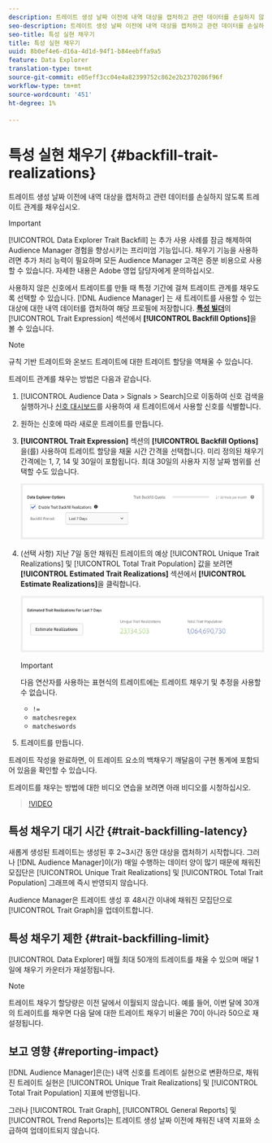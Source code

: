 ```yaml
---
description: 트레이트 생성 날짜 이전에 내역 대상을 캡처하고 관련 데이터를 손실하지 않도록 트레이트 관계를 채우십시오.
seo-description: 트레이트 생성 날짜 이전에 내역 대상을 캡처하고 관련 데이터를 손실하지 않도록 트레이트 관계를 채우십시오.
seo-title: 특성 실현 채우기
title: 특성 실현 채우기
uuid: 8b0ef4e6-d16a-4d1d-94f1-b84eebffa9a5
feature: Data Explorer
translation-type: tm+mt
source-git-commit: e05eff3cc04e4a82399752c862e2b2370286f96f
workflow-type: tm+mt
source-wordcount: '451'
ht-degree: 1%

---
```



# 특성 실현 채우기 {#backfill-trait-realizations}

트레이트 생성 날짜 이전에 내역 대상을 캡처하고 관련 데이터를 손실하지 않도록 트레이트 관계를 채우십시오.

>[!IMPORTANT]
>
>[!UICONTROL Data Explorer Trait Backfill] 는 추가 사용 사례를 잠금 해제하여 Audience Manager 경험을 향상시키는 프리미엄 기능입니다. 채우기 기능을 사용하려면 추가 처리 능력이 필요하며 모든 Audience Manager 고객은 증분 비용으로 사용할 수 있습니다. 자세한 내용은 Adobe 영업 담당자에게 문의하십시오.

사용하지 않은 신호에서 트레이트를 만들 때 특정 기간에 걸쳐 트레이트 관계를 채우도록 선택할 수 있습니다. [!DNL Audience Manager] 는 새 트레이트를 사용할 수 있는 대상에 대한 내역 데이터를 캡처하여 해당 프로필에 저장합니다. **[특성 빌더](../../features/traits/about-trait-builder.md)**&#x200B;의 [!UICONTROL Trait Expression] 섹션에서 **[!UICONTROL Backfill Options]**&#x200B;을 볼 수 있습니다.

>[!NOTE]
>
>규칙 기반 트레이트와 온보드 트레이트에 대한 트레이트 할당을 역채울 수 있습니다.

트레이트 관계를 채우는 방법은 다음과 같습니다.

1. [!UICONTROL Audience Data > Signals > Search]으로 이동하여 신호 검색을 실행하거나 [신호 대시보드](../../features/data-explorer/data-explorer-signals-dashboard.md)를 사용하여 새 트레이트에서 사용할 신호를 식별합니다.
1. 원하는 신호에 따라 새로운 트레이트를 만듭니다.
1. **[!UICONTROL Trait Expression]** 섹션의 **[!UICONTROL Backfill Options]**&#x200B;을(를) 사용하여 트레이트 할당을 채울 시간 간격을 선택합니다. 미리 정의된 채우기 간격에는 1, 7, 14 및 30일이 포함됩니다. 최대 30일의 사용자 지정 날짜 범위를 선택할 수도 있습니다.

   ![특징](assets/signals-trait-backfill.png)

1. (선택 사항) 지난 7일 동안 채워진 트레이트의 예상 [!UICONTROL Unique Trait Realizations] 및 [!UICONTROL Total Trait Population] 값을 보려면 **[!UICONTROL Estimated Trait Realizations]** 섹션에서 **[!UICONTROL Estimate Realizations]**&#x200B;을 클릭합니다.

   ![예상 특성](assets/estimate-trait-realizations.png)

   >[!IMPORTANT]
   >
   >다음 연산자를 사용하는 표현식의 트레이트에는 트레이트 채우기 및 추정을 사용할 수 없습니다.
   >    * `!=`
   >    * `matchesregex`
   >    * `matcheswords`

1. 트레이트를 만듭니다.

트레이트 작성을 완료하면, 이 트레이트 요소의 백채우기 깨달음이 구현 통계에 포함되어 있음을 확인할 수 있습니다.

트레이트를 채우는 방법에 대한 비디오 연습을 보려면 아래 비디오를 시청하십시오.

>[!VIDEO](https://video.tv.adobe.com/v/25169/)

## 특성 채우기 대기 시간 {#trait-backfilling-latency}

새롭게 생성된 트레이트는 생성된 후 2~3시간 동안 대상을 캡처하기 시작합니다. 그러나 [!DNL Audience Manager]이(가) 매일 수행하는 데이터 양이 많기 때문에 채워진 모집단은 [!UICONTROL Unique Trait Realizations] 및 [!UICONTROL Total Trait Population] 그래프에 즉시 반영되지 않습니다.

Audience Manager은 트레이트 생성 후 48시간 이내에 채워진 모집단으로 [!UICONTROL Trait Graph]을 업데이트합니다.

## 특성 채우기 제한 {#trait-backfilling-limit}

[!UICONTROL Data Explorer] 매월 최대 50개의 트레이트를 채울 수 있으며 매달 1일에 채우기 카운터가 재설정됩니다.

>[!NOTE]
>
>트레이트 채우기 할당량은 이전 달에서 이월되지 않습니다. 예를 들어, 이번 달에 30개의 트레이트를 채우면 다음 달에 대한 트레이트 채우기 비율은 70이 아니라 50으로 재설정됩니다.

## 보고 영향 {#reporting-impact}

[!DNL Audience Manager]은(는) 내역 신호를 트레이트 실현으로 변환하므로, 채워진 트레이트 실현은 [!UICONTROL Unique Trait Realizations] 및 [!UICONTROL Total Trait Population] 지표에 반영됩니다.

그러나 [!UICONTROL Trait Graph], [!UICONTROL General Reports] 및 [!UICONTROL Trend Reports]는 트레이트 생성 날짜 이전에 채워진 내역 지표와 소급하여 업데이트되지 않습니다.